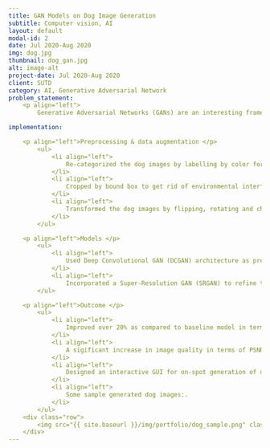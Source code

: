 ```yaml
---
title: GAN Models on Dog Image Generation
subtitle: Computer vision, AI
layout: default
modal-id: 2
date: Jul 2020-Aug 2020
img: dog.jpg
thumbnail: dog_gan.jpg
alt: image-alt
project-date: Jul 2020-Aug 2020
client: SUTD
category: AI, Generative Adversarial Network
problem_statement: 
    <p align="left"> 
        Generative Adversarial Networks (GANs) are an interesting framework in deep learning to capture the distribution of the training data for generation of new data based on the same distribution. I explored GAN models with different techniques to generate the most photorealistic fake dog images by colour as possible.</p>

implementation: 

    <p align="left">Preprocessing & data augmentation </p>
        <ul> 
            <li align="left">
                Re-categorized the dog images by labelling by color for less conditions and larger sample size.
            </li>
            <li align="left">
                Cropped by bound box to get rid of environmental interferences and enforce more acurate learning for the network.
            </li> 
            <li align="left">
                Transformed the dog images by flipping, rotating and changing pixel colors and balance the colored dogs training dataset to 8000 images each.
            </li>
        </ul>

    <p align="left">Models </p>
        <ul>
            <li align="left">
                Used Deep Convolutional GAN (DCGAN) architecture as pretrained baseline model and imporved with Auxiliary Classifier GAN (ACGAN) as a deeper NN to learn more latent features of a dog's appearance.
            </li> 
            <li align="left">
                Incorporated a Super-Resolution GAN (SRGAN) to refine the generated dog image resolution for more photorealistic results. 
        </ul>

    <p align="left">Outcome </p>
        <ul>
            <li align="left">
                Improved over 20% as compared to baseline model in terms of MiFID score evaluation.
            </li> 
            <li align="left">
                A sigificant increase in image quality in terms of PSNR socre for reconstructing high-resolution images of SRGAN model.
            </li> 
            <li align="left">
                Designed an interactive GUI for on-spot generation of dog images by inputing color labels using pre-trained GAN models.
            </li> 
            <li align="left">
                Some sample generated dog images:.
            </li>
        </ul>
    <div class="row">
        <img src="{{ site.baseurl }}/img/portfolio/dog_sample.png" class="img-responsive img-centered" alt="">
    </div>
---
```

